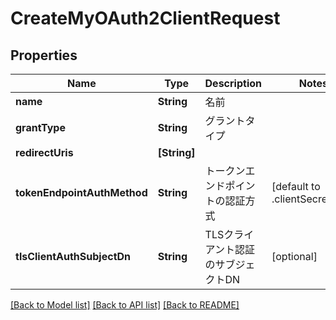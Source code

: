 # CreateMyOAuth2ClientRequest

## Properties
Name | Type | Description | Notes
------------ | ------------- | ------------- | -------------
**name** | **String** | 名前 | 
**grantType** | **String** | グラントタイプ | 
**redirectUris** | **[String]** |  | 
**tokenEndpointAuthMethod** | **String** | トークンエンドポイントの認証方式 | [default to .clientSecretPost]
**tlsClientAuthSubjectDn** | **String** | TLSクライアント認証のサブジェクトDN | [optional] 

[[Back to Model list]](../README.md#documentation-for-models) [[Back to API list]](../README.md#documentation-for-api-endpoints) [[Back to README]](../README.md)


